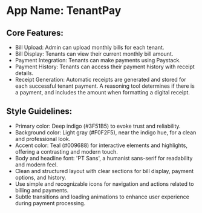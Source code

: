 # **App Name**: TenantPay

## Core Features:

- Bill Upload: Admin can upload monthly bills for each tenant.
- Bill Display: Tenants can view their current monthly bill amount.
- Payment Integration: Tenants can make payments using Paystack.
- Payment History: Tenants can access their payment history with receipt details.
- Receipt Generation: Automatic receipts are generated and stored for each successful tenant payment. A reasoning tool determines if there is a payment, and includes the amount when formatting a digital receipt.

## Style Guidelines:

- Primary color: Deep indigo (#3F51B5) to evoke trust and reliability.
- Background color: Light gray (#F0F2F5), near the indigo hue, for a clean and professional look.
- Accent color: Teal (#009688) for interactive elements and highlights, offering a contrasting and modern touch.
- Body and headline font: 'PT Sans', a humanist sans-serif for readability and modern feel.
- Clean and structured layout with clear sections for bill display, payment options, and history.
- Use simple and recognizable icons for navigation and actions related to billing and payments.
- Subtle transitions and loading animations to enhance user experience during payment processing.